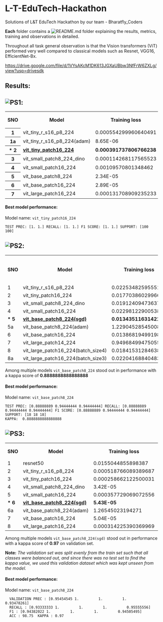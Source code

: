 # L-T-EduTech-Hackathon
Solutions of L&amp;T EduTech Hackathon by our team  - Bharatfly_Coders 

**Each** folder contains a ![README.md](https://github.com/FrozenWolf-Cyber/L-T-EduTech-Hackathon/tree/main/PS3#readme) folder explaining the results, metrics, training and observations in detailed.

Throughout all task general observation is that the Vision transformers (ViT) performed very well compared to classical models such as Resnet, VGG16, EfficientNet-Bx.

https://drive.google.com/file/d/1VYsAKcM1DK613JGXaUBbw3NfFrW6ZXLg/view?usp=drivesdk

## Results:

## ![PS1](https://github.com/FrozenWolf-Cyber/L-T-EduTech-Hackathon/tree/main/PS1#readme):
<table>
    <tr>
        <th  rowspan="2">SNO</th>
        <th rowspan="2">Model</td>
        <th rowspan="2">Training loss</td>
        <th rowspan="2">Training accuracy</td>
        <th rowspan="2">Validation loss</td>
        <th rowspan="2">Validation accuracy</td>
        <th  rowspan="2">Test Loss</td>
        <th  rowspan="2">Test Accuracy</td>
        <th colspan="2"  >Precision</td>
        <th colspan="2" >Recall</td>
        <th colspan="2" >F1 Score</td>
        <th colspan="2">Support</td>
        <th rowspan="2" rowspan="2">Size(mb)</td>
    </tr>
    <tr>
        <td>Positive</td>
        <td>Negative</td>
        <td>Positive</td>
        <td>Negative</td>
        <td>Positive</td>
        <td>Negative</td>
        <td>Positive</td>
        <td>Negative</td>
    </tr>
    <tr>
        <th>1</th>
        <td>vit_tiny_r_s16_p8_224</td>
        <td>0.000554299960640491</td>
        <td>100</td>
        <td>0.0162891943918321</td>
        <td>98.5576923076923</td>
        <td>0.0168405814239612</td>
        <td>100</td>
        <td>1</td>
        <td>1</td>
        <td>1</td>
        <td>1</td>
        <td>1</td>
        <td>1</td>
        <td>100</td>
        <td>100</td>
        <td>24.64</td>
    </tr>
    <tr>
        <th>1a</th>
        <td>vit_tiny_r_s16_p8_224(adam)</td>
        <td>8.65E-06</td>
        <td>100</td>
        <td>0.341207414359325</td>
        <td>96.1538461538461</td>
        <td>1.32988578424848</td>
        <td>84.1346153846153</td>
        <td>0.75757576</td>
        <td>1</td>
        <td>1</td>
        <td>0.68</td>
        <td>0.86206897</td>
        <td>0.80952381</td>
        <td>100</td>
        <td>100</td>
        <td>24.64</td>
    </tr>
    <tr>
        <th><b>* 2</b></th>
        <td><b><a href="https://github.com/FrozenWolf-Cyber/L-T-EduTech-Hackathon/blob/main/PS1/vit_tiny_patch16_224.ipynb">vit_tiny_patch16_224</a></b></td>
        <td><b>0.000391737806766238</b></td>
        <td><b>100</b></td>
        <td><b>0.0066456968404684</b></td>
        <td><b>100</b></td>
        <td><b>0.00862143541542956</b></td>
        <td><b>100</b></td>
        <td><b>1</b></td>
        <td><b>1</b></td>
        <td><b>1</b></td>
        <td><b>1</b></td>
        <td><b>1</b></td>
        <td><b>1</b></td>
        <td><b>100<</b>/td>
        <td><b>100</b></td>
        <td><b>24.64</b></td>
    </tr>
    <tr>
        <th>3</th>
        <td>vit_small_patch8_224_dino</td>
        <td>0.000114268117565523</td>
        <td>100</td>
        <td>0.000981450813504544</td>
        <td>100</td>
        <td>0.00134592478011304</td>
        <td>100</td>
        <td>1</td>
        <td>1</td>
        <td>1</td>
        <td>1</td>
        <td>1</td>
        <td>1</td>
        <td>100</td>
        <td>100</td>
        <td>86.74</td>
    </tr>
    <tr>
        <th>4</th>
        <td>vit_small_patch16_224</td>
        <td>0.00109570801348462</td>
        <td>100</td>
        <td>0.0165256364203882</td>
        <td>99.0384615384615</td>
        <td>0.0172053847032097</td>
        <td>100</td>
        <td>1</td>
        <td>1</td>
        <td>1</td>
        <td>1</td>
        <td>1</td>
        <td>1</td>
        <td>100</td>
        <td>100</td>
        <td>86.72</td>
    </tr>
    <tr>
        <th>5</th>
        <td>vit_base_patch8_224</td>
        <td>2.34E-05</td>
        <td>100</td>
        <td>0.0109473363600591</td>
        <td>99.5</td>
        <td>0.0298415567417396</td>
        <td>99</td>
        <td>1</td>
        <td>0.98039216</td>
        <td>0.98</td>
        <td>1</td>
        <td>0.98989899</td>
        <td>0.99009901</td>
        <td>100</td>
        <td>100</td>
        <td>343.3</td>
    </tr>
    <tr>
        <th>6</th>
        <td>vit_base_patch16_224</td>
        <td>2.89E-05</td>
        <td>100</td>
        <td>0.000303537664754003</td>
        <td>100</td>
        <td>0.000899293540896906</td>
        <td>100</td>
        <td>1</td>
        <td>1</td>
        <td>1</td>
        <td>1</td>
        <td>1</td>
        <td>1</td>
        <td>100</td>
        <td>100</td>
        <td>343.26</td>
    </tr>
    <tr>
        <th>7</th>
        <td>vit_large_patch16_224</td>
        <td>0.000131708909235233</td>
        <td>100</td>
        <td>0.00477138461696085</td>
        <td>100</td>
        <td>0.0421330400995793</td>
        <td>99.5</td>
        <td>1</td>
        <td>0.99009901</td>
        <td>0.99</td>
        <td>1</td>
        <td>0.99497487</td>
        <td>0.99502488</td>
        <td>100</td>
        <td>100</td>
        <td>1.21gb</td>
    </tr>
</table>

#### Best model performance:
Model name: ```vit_tiny_patch16_224```
```LOSS : 0.008621435415429564  ACCURACY : 100.0
TEST PREC: [1. 1.] RECALL: [1. 1.] F1 SCORE: [1. 1.] SUPPORT: [100 100]
```

## ![PS2](https://github.com/FrozenWolf-Cyber/L-T-EduTech-Hackathon/tree/main/PS2#readme):


<table>
    <tr>
        <th  rowspan="2">SNO</td>
        <th  rowspan="2">Model</td>
        <th  rowspan="2">Training loss</td>
        <th  rowspan="2">Training accuracy</td>
        <th  rowspan="2">Validation loss</td>
        <th  rowspan="2">Validation accuracy</td>
        <th  rowspan="2">Loss</td>
        <th  rowspan="2">Accuracy_best</td>
        <th colspan="3">Precision</td>
        <th colspan="3">Recall</td>
        <th colspan="3">F1 Score</td>
        <th colspan="3">Support</td>
        <th  rowspan="2">Kappa</td>
        <th rowspan="2">Size(mb)</td>
    </tr>
    <tr>
        <td>Surge Arrestor</td>
        <td>Transformer</td>
        <td>Transformer with Surge Arrestor</td>
        <td>Surge Arrestor</td>
        <td>Transformer</td>
        <td>Transformer with Surge Arrestor</td>
        <td>Surge Arrestor</td>
        <td>Transformer</td>
        <td>Transformer with Surge Arrestor</td>
        <td>Surge Arrestor</td>
        <td>Transformer</td>
        <td>Transformer with Surge Arrestor</td>
    </tr>
    <tr>
        <td>1</td>
        <td>vit_tiny_r_s16_p8_224</td>
        <td>0.0225348259555175</td>
        <td>99.4791666666666</td>
        <td>1.20923614501953</td>
        <td>66.6666666666666</td>
        <td>0.377547923475503</td>
        <td>89.0625</td>
        <td>0.78947368</td>
        <td>0.9375</td>
        <td>0.89473684</td>
        <td>0.83333333</td>
        <td>0.83333333</td>
        <td>0.94444444</td>
        <td>0.81081081</td>
        <td>0.81081081</td>
        <td>0.91891892</td>
        <td>18</td>
        <td>18</td>
        <td>18</td>
        <td>0.805555555555555</td>
        <td>24.64</td>
    </tr>
    <tr>
        <td>2</td>
        <td>vit_tiny_patch16_224</td>
        <td>0.0177038602996617</td>
        <td>98.9583333333333</td>
        <td>0.967087268829345</td>
        <td>75</td>
        <td>0.401243545114994</td>
        <td>81.7708333333333</td>
        <td>0.76470588</td>
        <td>0.8</td>
        <td>0.88235294</td>
        <td>0.72222222</td>
        <td>0.88888889</td>
        <td>0.83333333</td>
        <td>0.74285714</td>
        <td>0.84210526</td>
        <td>0.85714286</td>
        <td>18</td>
        <td>18</td>
        <td>18</td>
        <td>0.722222222222222</td>
        <td>22.16</td>
    </tr>
    <tr>
        <td>3</td>
        <td>vit_small_patch8_224_dino</td>
        <td>0.0191240947363742</td>
        <td>98.9583333333333</td>
        <td>0.354451566934585</td>
        <td>91.6666666666666</td>
        <td>0.413140682503581</td>
        <td>81.7708333333333</td>
        <td>0.72222222</td>
        <td>0.85</td>
        <td>0.875</td>
        <td>0.72222222</td>
        <td>0.94444444</td>
        <td>0.77777778</td>
        <td>0.72222222</td>
        <td>0.89473684</td>
        <td>0.82352941</td>
        <td>18</td>
        <td>18</td>
        <td>18</td>
        <td>0.722222222222222</td>
        <td>86.74</td>
    </tr>
    <tr>
        <td>4</td>
        <td>vit_small_patch16_224</td>
        <td>0.0229812290053814</td>
        <td>98.9583333333333</td>
        <td>0.567398607730865</td>
        <td>75</td>
        <td>0.31965248286724</td>
        <td>83.3333333333333</td>
        <td>0.8</td>
        <td>0.77272727</td>
        <td>0.94117647</td>
        <td>0.66666667</td>
        <td>0.94444444</td>
        <td>0.88888889</td>
        <td>0.72727273</td>
        <td>0.85</td>
        <td>0.91428571</td>
        <td>18</td>
        <td>18</td>
        <td>18</td>
        <td>0.75</td>
        <td>86.72</td>
    </tr>
    <tr>
  <td><b>* 5</b></td>
        <td><b><a href="https://github.com/FrozenWolf-Cyber/L-T-EduTech-Hackathon/blob/main/PS2/vit_base_patch8_224.ipynb">vit_base_patch8_224(sgd)</a></b></td>
        <td><b>0.0134351163142127</b></td>
        <td><b>98.8888888888888</b></td>
        <td><b>1.07717802127202</b></td>
        <td><b>58.3333333333333</b></td>
        <td><b>0.220577826648617</b></td>
        <td><b>92.8571428571428</b></td>
        <td><b>0.88888889</b></td>
        <td><b>0.94444444</b></td>
        <td><b>0.94444444</b></td>
        <td><b>0.88888889</b></td>
        <td><b>0.94444444</b></td>
        <td><b>0.94444444</b></td>
        <td><b>0.88888889</b></td>
        <td><b>0.94444444</b></td>
        <td><b>0.94444444</b></td>
        <td><b>18</b></td>
        <td><b>18</b></td>
        <td><b>18</b></td>
        <td><b>0.888888888888888</b></td>
        <td><b>343.3</b></td>
    </tr>
    <tr>
        <td>5a</td>
        <td>vit_base_patch8_224(adam)</td>
        <td>1.22904528545008</td>
        <td>50</td>
        <td>1.18211032946904</td>
        <td>50</td>
        <td>1.16420696462903</td>
        <td>44.6428571428571</td>
        <td>0.27272727</td>
        <td>0.40740741</td>
        <td>0.625</td>
        <td>0.16666667</td>
        <td>0.61111111</td>
        <td>0.55555556</td>
        <td>0.20689655</td>
        <td>0.48888889</td>
        <td>0.58823529</td>
        <td>18</td>
        <td>18</td>
        <td>18</td>
        <td>0.166666666666666</td>
        <td>343.3</td>
    </tr>
    <tr>
        <td>6</td>
        <td>vit_base_patch16_224</td>
        <td>0.0138681949919878</td>
        <td>99.4444444444444</td>
        <td>1.38310711582501</td>
        <td>75</td>
        <td>0.315895141800865</td>
        <td>85.7142857142857</td>
        <td>0.77777778</td>
        <td>0.88888889</td>
        <td>0.88888889</td>
        <td>0.77777778</td>
        <td>0.88888889</td>
        <td>0.88888889</td>
        <td>0.77777778</td>
        <td>0.88888889</td>
        <td>0.88888889</td>
        <td>18</td>
        <td>18</td>
        <td>18</td>
        <td>0.777777777777777</td>
        <td>343.26</td>
    </tr>
    <tr>
        <td>7</td>
        <td>vit_large_patch14_224</td>
        <td>0.949684994750552</td>
        <td>53.3333333333333</td>
        <td>1.11181551218032</td>
        <td>58.3333333333333</td>
        <td>1.00124096231801</td>
        <td>53.5714285714285</td>
        <td>0.48148148</td>
        <td>0.53846154</td>
        <td>0.64285714</td>
        <td>0.72222222</td>
        <td>0.38888889</td>
        <td>0.5</td>
        <td>0.57777778</td>
        <td>0.4516129</td>
        <td>0.5625</td>
        <td>18</td>
        <td>18</td>
        <td>18</td>
        <td>0.305555555555555</td>
        <td>1.21gb</td>
    </tr>
    <tr>
        <td>8</td>
        <td>vit_large_patch16_224(batch_size4)</td>
        <td>0.0184153128463852</td>
        <td>99.4444444444444</td>
        <td>1.32563134034474</td>
        <td>66.6666666666666</td>
        <td>0.415346324234893</td>
        <td>85.7142857142857</td>
        <td>0.78947368</td>
        <td>0.84210526</td>
        <td>0.9375</td>
        <td>0.83333333</td>
        <td>0.88888889</td>
        <td>0.83333333</td>
        <td>0.81081081</td>
        <td>0.86486486</td>
        <td>0.88235294</td>
        <td>18</td>
        <td>18</td>
        <td>18</td>
        <td>0.777777777777777</td>
        <td>1.21gb</td>
    </tr>
    <tr>
        <td>8a</td>
        <td>vit_large_patch16_224(batch_size3)</td>
        <td>0.0220416884048366</td>
        <td>99.4444444444444</td>
        <td>1.28843541815876</td>
        <td>66.6666666666666</td>
        <td>0.453457333567914</td>
        <td>85.1851851851851</td>
        <td>0.78947368</td>
        <td>0.84210526</td>
        <td>0.9375</td>
        <td>0.83333333</td>
        <td>0.88888889</td>
        <td>0.83333333</td>
        <td>0.81081081</td>
        <td>0.86486486</td>
        <td>0.88235294</td>
        <td>18</td>
        <td>18</td>
        <td>18</td>
        <td>0.777777777777777</td>
        <td>1.21gb</td>
    </tr>
</table>

Among multiple models ```vit_base_patch8_224``` stood out in performance with a kappa score of **0.8888888888888888**

#### Best model performance:
Model name: ```vit_base_patch8_224```
```LOSS : 0.22057782664861797  ACCURACY : 92.85714285714286
TEST PREC: [0.88888889 0.94444444 0.94444444] RECALL: [0.88888889 0.94444444 0.94444444] F1 SCORE: [0.88888889 0.94444444 0.94444444] SUPPORT: [18 18 18]
KAPPA:  0.8888888888888888
```

## ![PS3](https://github.com/FrozenWolf-Cyber/L-T-EduTech-Hackathon/tree/main/PS3#readme):


<table>
    <tr>
        <th rowspan="2">SNO</td>
        <th rowspan="2">Model</td>
        <th rowspan="2">Training loss</td>
        <th rowspan="2">Training accuracy</td>
        <th rowspan="2">Validation loss</td>
        <th rowspan="2">Validation accuracy</td>
        <th colspan="5">Precision</td>
        <th colspan="5">Recall</td>
        <th colspan="5">F1 Score</td>
        <th rowspan="2">Kappa</td>
        <th rowspan="2">Size(mb)</td>
    </tr>
    <tr>
        <td>Cargo</td>
        <td>Military</td>
        <td>Carrier</td>
        <td>Cruise</td>
        <td>Tanker</td>
        <td>Cargo</td>
        <td>Military</td>
        <td>Carrier</td>
        <td>Cruise</td>
        <td>Tanker</td>
        <td>Cargo</td>
        <td>Military</td>
        <td>Carrier</td>
        <td>Cruise</td>
        <td>Tanker</td>
        <td></td>
        <td></td>
    </tr>
    <tr>
        <td>1</td>
        <td>resnet50</td>
        <td>0.0155044855898387</td>
        <td>99.547803617571</td>
        <td>0.30526700746268</td>
        <td>92.5</td>
        <td>0.90243902</td>
        <td>0.93333333</td>
        <td>1</td>
        <td>0.95454545</td>
        <td>0.82</td>
        <td>0.82222222</td>
        <td>0.93333333</td>
        <td>1</td>
        <td>0.93333333</td>
        <td>0.91111111</td>
        <td>0.86046512</td>
        <td>0.93333333</td>
        <td>1</td>
        <td>0.94382022</td>
        <td>0.86315789</td>
        <td>0.903333333333333</td>
        <td>94.39</td>
    </tr>
    <tr>
        <td>2</td>
        <td>vit_tiny_r_s16_p8_224</td>
        <td>0.000518766089389687</td>
        <td>99.9838501291989</td>
        <td>0.465771711990237</td>
        <td>91.25</td>
        <td>0.84615385</td>
        <td>0.9375</td>
        <td>1</td>
        <td>0.93333333</td>
        <td>0.8125</td>
        <td>0.73333333</td>
        <td>1</td>
        <td>1</td>
        <td>0.93333333</td>
        <td>0.86666667</td>
        <td>0.78571429</td>
        <td>0.96774194</td>
        <td>1</td>
        <td>0.93333333</td>
        <td>0.83870968</td>
        <td>0.883333333333333</td>
        <td>24.64</td>
    </tr>
    <tr>
        <td>3</td>
        <td>vit_tiny_patch16_224</td>
        <td>0.000258662122500031</td>
        <td>100</td>
        <td>0.284326805872842</td>
        <td>93.75</td>
        <td>1</td>
        <td>0.9375</td>
        <td>1</td>
        <td>1</td>
        <td>0.78947368</td>
        <td>0.73333333</td>
        <td>1</td>
        <td>1</td>
        <td>0.93333333</td>
        <td>1</td>
        <td>0.84615385</td>
        <td>0.96774194</td>
        <td>1</td>
        <td>0.96551724</td>
        <td>0.88235294</td>
        <td>0.916666666666666</td>
        <td>22.16</td>
    </tr>
    <tr>
        <td>4</td>
        <td>vit_small_patch8_224_dino</td>
        <td>3.42E-05</td>
        <td>100</td>
        <td>0.0970607578463386</td>
        <td>97.5</td>
        <td>0.93333333</td>
        <td>1</td>
        <td>1</td>
        <td>1</td>
        <td>0.93333333</td>
        <td>0.93333333</td>
        <td>1</td>
        <td>1</td>
        <td>1</td>
        <td>0.93333333</td>
        <td>0.93333333</td>
        <td>1</td>
        <td>1</td>
        <td>1</td>
        <td>0.93333333</td>
        <td>0.966666666666666</td>
        <td>86.74</td>
    </tr>
    <tr>
        <td>5</td>
        <td>vit_small_patch16_224</td>
        <td>0.000357729069072556</td>
        <td>100</td>
        <td>0.294432922825217</td>
        <td>96.25</td>
        <td>0.92857143</td>
        <td>1</td>
        <td>1</td>
        <td>1</td>
        <td>0.875</td>
        <td>0.86666667</td>
        <td>1</td>
        <td>1</td>
        <td>1</td>
        <td>0.93333333</td>
        <td>0.89655172</td>
        <td>1</td>
        <td>1</td>
        <td>1</td>
        <td>0.90322581</td>
        <td>0.95</td>
        <td>86.73</td>
    </tr>
    <tr>
      <td><b>* 6</b></td>
        <td><b><a href="https://github.com/FrozenWolf-Cyber/L-T-EduTech-Hackathon/blob/main/PS3/vit_base_patch8_224.ipynb">vit_base_patch8_224(sgd)</a></b></td>
        <td><b>5.43E-05</b></td>
        <td><b>100</td>
        <td><b>0.0298978400795022</b></td>
        <td><b>98.75</b></td>
        <td><b>0.95454545<</b>/td>
        <td><b>1</b></td>
        <td><b>1</b></td>
        <td><b>1</b></td>
        <td><b>0.93478261</b></td>
        <td><b>0.93333333</b></td>
        <td><b>1</b></td>
        <td><b>1</b></td>
        <td><b>1</b></td>
        <td><b>0.95555556</b></td>
        <td><b>0.94382022</b></td>
        <td><b>1</b></td>
        <td><b>1</b></td>
        <td><b>1</b></td>
        <td><b>0.94505495</b></td>
        <td><b>0.97</b></td>
        <td><b>343.3</b></td>
    </tr>
    <tr>
        <td>6a</td>
        <td>vit_base_patch8_224(adam)</td>
        <td>1.26545023194271</td>
        <td>46.2855297157622</td>
        <td>1.36305949687957</td>
        <td>33.6363636363636</td>
        <td>0.21568627</td>
        <td>0.42857143</td>
        <td>0.42857143</td>
        <td>0.125</td>
        <td>0.51111111</td>
        <td>0.48888889</td>
        <td>0.6</td>
        <td>0.06666667</td>
        <td>0.02222222</td>
        <td>0.51111111</td>
        <td>0.29931973</td>
        <td>0.5</td>
        <td>0.11538462</td>
        <td>0.03773585</td>
        <td>0.51111111</td>
        <td>0.227777777777777</td>
        <td>343.3</td>
    </tr>
    <tr>
        <td>7</td>
        <td>vit_base_patch16_224</td>
        <td>5.04E-05</td>
        <td>100</td>
        <td>0.0669359442894347</td>
        <td>97.5</td>
        <td>0.93333333</td>
        <td>1</td>
        <td>1</td>
        <td>1</td>
        <td>0.93333333</td>
        <td>0.93333333</td>
        <td>1</td>
        <td>1</td>
        <td>1</td>
        <td>0.93333333</td>
        <td>0.93333333</td>
        <td>1</td>
        <td>1</td>
        <td>1</td>
        <td>0.93333333</td>
        <td>0.966666666666666</td>
        <td>343.27</td>
    </tr>
    <tr>
        <td>8</td>
        <td>vit_large_patch16_224</td>
        <td>0.000314225390369969</td>
        <td>99.9838187702265</td>
        <td>0.186438377808216</td>
        <td>96.9298245614035</td>
        <td>0.93333333</td>
        <td>1</td>
        <td>1</td>
        <td>1</td>
        <td>0.93333333</td>
        <td>0.93333333</td>
        <td>1</td>
        <td>1</td>
        <td>1</td>
        <td>0.93333333</td>
        <td>0.93333333</td>
        <td>1</td>
        <td>1</td>
        <td>1</td>
        <td>0.93333333</td>
        <td>0.973099415204678</td>
        <td>1.21gb</td>
    </tr>
</table>

Among multiple models ```vit_base_patch8_224(sgd)``` stood out in performance with a kappa score of **0.97** on validation set.

**Note:** _The validation set was split evenly from the train set such that all classes were balanced out, and since there was no test set to find the kappa value, we used this validation dataset which was kept unseen from the model._
#### Best model performance:
Model name: ```vit_base_patch8_224```

``` VALIDATION LOSS for EPOCH 30 : 0.029897840079502202
  VALIDATION PREC : [0.95454545 1.         1.         1.         0.93478261]
  RECALL : [0.93333333 1.         1.         1.         0.95555556]
  F1 : [0.94382022 1.         1.         1.         0.94505495]  
  ACC : 98.75  KAPPA : 0.97
```
